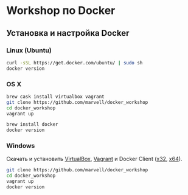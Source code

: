 # Workshop по Docker

## Установка и настройка Docker

### Linux (Ubuntu)

```bash
curl -sSL https://get.docker.com/ubuntu/ | sudo sh
docker version
```

### OS X

```bash
brew cask install virtualbox vagrant
git clone https://github.com/marvell/docker_workshop
cd docker_workshop
vagrant up

brew install docker
docker version
```

### Windows

Скачать и установить [VirtualBox](https://www.virtualbox.org/wiki/Downloads), [Vagrant](https://www.vagrantup.com/downloads.html) и Docker Client ([x32](https://master.dockerproject.com/windows/386/docker.exe), [x64](https://master.dockerproject.com/windows/amd64/docker.exe)).

```bash
git clone https://github.com/marvell/docker_workshop
cd docker_workshop
vagrant up
docker version
```